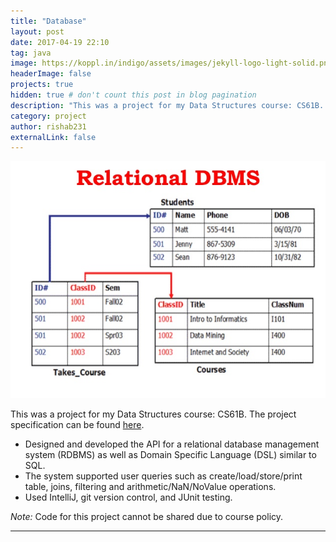 ```yaml
---
title: "Database"
layout: post
date: 2017-04-19 22:10
tag: java
image: https://koppl.in/indigo/assets/images/jekyll-logo-light-solid.png
headerImage: false
projects: true
hidden: true # don't count this post in blog pagination
description: "This was a project for my Data Structures course: CS61B. The project specification can be found [here](http://datastructur.es/sp17/materials/proj/proj2/proj2.html)."
category: project
author: rishab231
externalLink: false
---
```


![BearMaps](../assets/images/rdms.jpg)

This was a project for my Data Structures course: CS61B. The project specification can be found [here](http://datastructur.es/sp17/materials/proj/proj2/proj2.html).

- Designed and developed the API for a relational database management system (RDBMS) as well as Domain Specific Language (DSL) similar to SQL.
- The system supported user queries such as create/load/store/print table, joins, filtering and arithmetic/NaN/NoValue operations.
- Used IntelliJ, git version control, and JUnit testing.

<p><i>Note: </i>Code for this project cannot be shared due to course policy.</p>

---